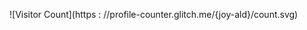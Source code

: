 
![Visitor Count](https : //profile-counter.glitch.me/{joy-ald}/count.svg)
<!---
joy-ald/joy-ald is a ✨ special ✨ repository because its `README.md` (this file) appears on your GitHub profile.
You can click the Preview link to take a look at your changes.
--->
